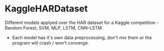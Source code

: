 # KaggleHARDataset
Different models applyed over the HAR dataset for a Kaggle competition - Random Forest, SVM, MLP, LSTM, CNN-LSTM.
  - Each model has it's own data preprocessing, don't mix them or the program will crash / won't converge.
